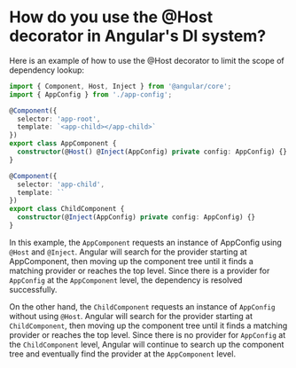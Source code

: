 # How do you use the @Host decorator in Angular's DI system?

Here is an example of how to use the @Host decorator to limit the scope of dependency lookup:

```typescript
import { Component, Host, Inject } from '@angular/core';
import { AppConfig } from './app-config';

@Component({
  selector: 'app-root',
  template: `<app-child></app-child>`
})
export class AppComponent {
  constructor(@Host() @Inject(AppConfig) private config: AppConfig) {}
}

@Component({
  selector: 'app-child',
  template: ``
})
export class ChildComponent {
  constructor(@Inject(AppConfig) private config: AppConfig) {}
}
```
In this example, the `AppComponent` requests an instance of AppConfig using `@Host` and `@Inject`. Angular will search for the provider starting at AppComponent, then moving up the component tree until it finds a matching provider or reaches the top level. Since there is a provider for `AppConfig` at the `AppComponent` level, the dependency is resolved successfully.

On the other hand, the `ChildComponent` requests an instance of `AppConfig` without using `@Host`. Angular will search for the provider starting at `ChildComponent`, then moving up the component tree until it finds a matching provider or reaches the top level. Since there is no provider for `AppConfig` at the `ChildComponent` level, Angular will continue to search up the component tree and eventually find the provider at the `AppComponent` level.